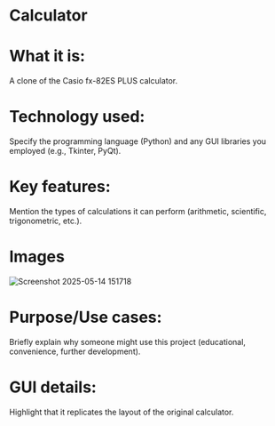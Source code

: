 # Calculator
# What it is:
A clone of the Casio fx-82ES PLUS calculator.
# Technology used:
Specify the programming language (Python) and any GUI libraries you employed (e.g., Tkinter, PyQt).
# Key features: 
Mention the types of calculations it can perform (arithmetic, scientific, trigonometric, etc.).
# Images
![Screenshot 2025-05-14 151718](https://github.com/user-attachments/assets/a4b59031-d4a6-45a9-b156-2ceb074f6630)
# Purpose/Use cases: 
Briefly explain why someone might use this project (educational, convenience, further development).
# GUI details:
Highlight that it replicates the layout of the original calculator.
